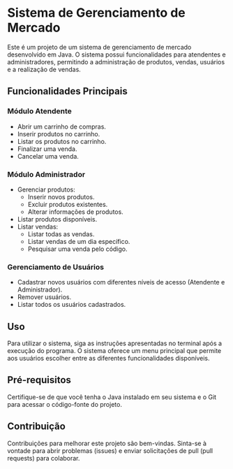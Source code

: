 # Sistema de Gerenciamento de Mercado

Este é um projeto de um sistema de gerenciamento de mercado desenvolvido em Java. O sistema possui funcionalidades para atendentes e administradores, permitindo a administração de produtos, vendas, usuários e a realização de vendas.

## Funcionalidades Principais

### Módulo Atendente

- Abrir um carrinho de compras.
- Inserir produtos no carrinho.
- Listar os produtos no carrinho.
- Finalizar uma venda.
- Cancelar uma venda.

### Módulo Administrador

- Gerenciar produtos:
  - Inserir novos produtos.
  - Excluir produtos existentes.
  - Alterar informações de produtos.
- Listar produtos disponíveis.
- Listar vendas:
  - Listar todas as vendas.
  - Listar vendas de um dia específico.
  - Pesquisar uma venda pelo código.

### Gerenciamento de Usuários

- Cadastrar novos usuários com diferentes níveis de acesso (Atendente e Administrador).
- Remover usuários.
- Listar todos os usuários cadastrados.

## Uso

Para utilizar o sistema, siga as instruções apresentadas no terminal após a execução do programa. O sistema oferece um menu principal que permite aos usuários escolher entre as diferentes funcionalidades disponíveis.

## Pré-requisitos

Certifique-se de que você tenha o Java instalado em seu sistema e o Git para acessar o código-fonte do projeto.

## Contribuição

Contribuições para melhorar este projeto são bem-vindas. Sinta-se à vontade para abrir problemas (issues) e enviar solicitações de pull (pull requests) para colaborar.
